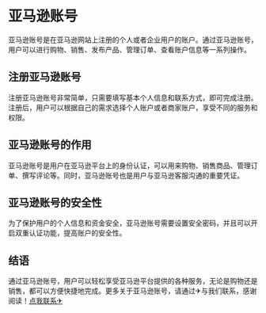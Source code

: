 # 亚马逊账号

亚马逊账号是在亚马逊网站上注册的个人或者企业用户的账户。通过亚马逊账号，用户可以进行购物、销售、发布产品、管理订单、查看账户信息等一系列操作。

## 注册亚马逊账号
注册亚马逊账号非常简单，只需要填写基本个人信息和联系方式，即可完成注册。注册后，用户可以根据自己的需求选择个人账户或者商家账户，享受不同的服务和权限。

## 亚马逊账号的作用
亚马逊账号是用户在亚马逊平台上的身份认证，可以用来购物、销售商品、管理订单、撰写评论等。同时，亚马逊账号也是用户与亚马逊客服沟通的重要凭证。

## 亚马逊账号的安全性
为了保护用户的个人信息和资金安全，亚马逊账号需要设置安全密码，并且可以开启双重认证功能，提高账户的安全性。

## 结语
通过亚马逊账号，用户可以轻松享受亚马逊平台提供的各种服务，无论是购物还是销售，都可以方便快捷地完成。更多关于亚马逊账号，请通过✈与我们联系，感谢阅读！[点我联系✈](https://www.G208.com)